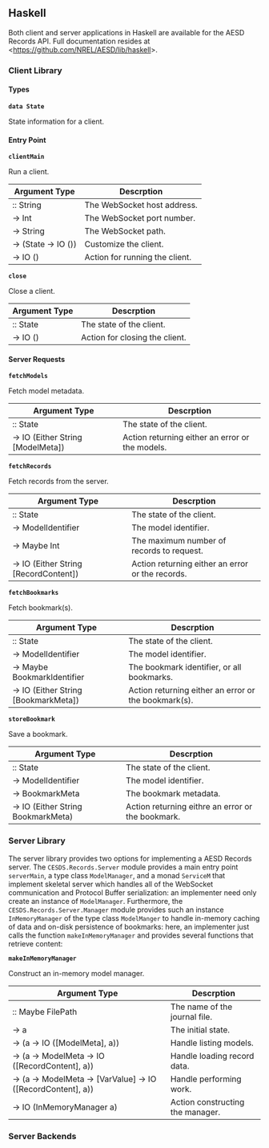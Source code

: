 ## Haskell

Both client and server applications in Haskell are available for the AESD Records API.  Full documentation resides at <<https://github.com/NREL/AESD/lib/haskell>>.


### Client Library


#### Types


**`data State`**

State information for a client.


#### Entry Point


**`clientMain`**

Run a client.

| Argument Type       | Descrption                     |
|---------------------|--------------------------------|
| :: String           | The WebSocket host address.    |
| -> Int              | The WebSocket port number.     |
| -> String           | The WebSocket path.            |
| -> (State -> IO ()) | Customize the client.          |
| -> IO ()            | Action for running the client. |


**`close`**

Close a client.

| Argument Type | Descrption                     |
|---------------|--------------------------------|
| :: State      | The state of the client.       |
|  -> IO ()     | Action for closing the client. |


#### Server Requests


**`fetchModels`**

Fetch model metadata.

| Argument Type                     | Descrption                                      |
|-----------------------------------|-------------------------------------------------|
| :: State                          | The state of the client.                        |
| -> IO (Either String [ModelMeta]) | Action returning either an error or the models. |


**`fetchRecords`**

Fetch records from the server.

| Argument Type                         | Descrption                                       |
|---------------------------------------|--------------------------------------------------|
| :: State                              | The state of the client.                         |
| -> ModelIdentifier                    | The model identifier.                            |
| -> Maybe Int                          | The maximum number of records to request.        |
| -> IO (Either String [RecordContent]) | Action returning either an error or the records. |


**`fetchBookmarks`**

Fetch bookmark(s).

| Argument Type                        | Descrption                                           |
|--------------------------------------|------------------------------------------------------|
| :: State                             | The state of the client.                             |
| -> ModelIdentifier                   | The model identifier.                                |
| -> Maybe BookmarkIdentifier          | The bookmark identifier, or all bookmarks.           |
| -> IO (Either String [BookmarkMeta]) | Action returning either an error or the bookmark(s). |


**`storeBookmark`**

Save a bookmark.

| Argument Type                      | Descrption                                        |
|------------------------------------|---------------------------------------------------|
| :: State                           | The state of the client.                          |
| -> ModelIdentifier                 | The model identifier.                             |
| -> BookmarkMeta                    | The bookmark metadata.                            |
| -> IO (Either String BookmarkMeta) | Action returning eithre an error or the bookmark. |


### Server Library

The server library provides two options for implementing a AESD Records server.  The `CESDS.Records.Server` module provides a main entry point `serverMain`, a type class `ModelManager`, and a monad `ServiceM` that implement skeletal server which handles all of the WebSocket communication and Protocol Buffer serialization: an implementer need only create an instance of `ModelManager`.  Furthermore, the `CESDS.Records.Server.Manager` module provides such an instance `InMemoryManager` of the type class `ModelManger` to handle in-memory caching of data and on-disk persistence of bookmarks: here, an implementer just calls the function `makeInMemoryManager` and provides several functions that retrieve content:

**`makeInMemoryManager`**

Construct an in-memory model manager.

| Argument Type                                                | Descrption                       |
|--------------------------------------------------------------|----------------------------------|
| :: Maybe FilePath	                                       | The name of the journal file.    |
| -> a	                                                       | The initial state.               |
| -> (a -> IO ([ModelMeta], a))	                               | Handle listing models.           |
| -> (a -> ModelMeta -> IO ([RecordContent], a))	       | Handle loading record data.      |
| -> (a -> ModelMeta -> [VarValue] -> IO ([RecordContent], a)) | Handle performing work.          |
| -> IO (InMemoryManager a)	                               | Action constructing the manager. |


### Server Backends


